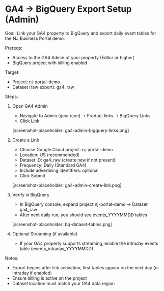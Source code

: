 # GA4 → BigQuery Export Setup (Admin)

Goal: Link your GA4 property to BigQuery and export daily event tables for the NJ Business Portal demo.

Prereqs:
- Access to the GA4 Admin of your property (Editor or higher)
- BigQuery project with billing enabled

Target:
- Project: nj-portal-demo
- Dataset (raw export): ga4_raw

Steps:
1) Open GA4 Admin
   - Navigate to Admin (gear icon) → Product links → BigQuery Links
   - Click Link
   
   [screenshot-placeholder: ga4-admin-bigquery-links.png]

2) Create a Link
   - Choose Google Cloud project: nj-portal-demo
   - Location: US (recommended)
   - Dataset ID: ga4_raw (create new if not present)
   - Frequency: Daily (Standard GA4)
   - Include advertising identifiers: optional
   - Click Submit
   
   [screenshot-placeholder: ga4-admin-create-link.png]

3) Verify in BigQuery
   - In BigQuery console, expand project nj-portal-demo → Dataset ga4_raw
   - After next daily run, you should see events_YYYYMMDD tables
   
   [screenshot-placeholder: bq-dataset-tables.png]

4) Optional Streaming (if available)
   - If your GA4 property supports streaming, enable the intraday events table (events_intraday_YYYYMMDD)

Notes:
- Export begins after link activation; first tables appear on the next day (or intraday if enabled)
- Ensure billing is active on the project
- Dataset location must match your GA4 data region
